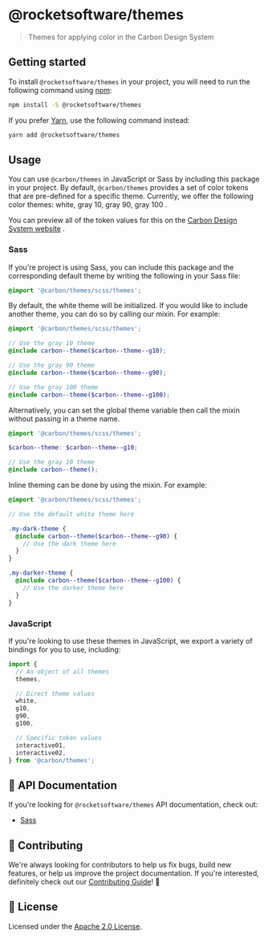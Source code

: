 <!-- alex disable white -->

# @rocketsoftware/themes

> Themes for applying color in the Carbon Design System

## Getting started

To install `@rocketsoftware/themes` in your project, you will need to run the
following command using [npm](https://www.npmjs.com/):

```bash
npm install -S @rocketsoftware/themes
```

If you prefer [Yarn](https://yarnpkg.com/en/), use the following command
instead:

```bash
yarn add @rocketsoftware/themes
```

## Usage

You can use `@carbon/themes` in JavaScript or Sass by including this package in
your project. By default, `@carbon/themes` provides a set of color tokens that
are pre-defined for a specific theme. Currently, we offer the following color
themes: white, gray 10, gray 90, gray 100 .

You can preview all of the token values for this on the
[Carbon Design System website](https://www.carbondesignsystem.com/guidelines/color/usage)
.

### Sass

If you're project is using Sass, you can include this package and the
corresponding default theme by writing the following in your Sass file:

```scss
@import '@carbon/themes/scss/themes';
```

By default, the white theme will be initialized. If you would like to include
another theme, you can do so by calling our mixin. For example:

```scss
@import '@carbon/themes/scss/themes';

// Use the gray 10 theme
@include carbon--theme($carbon--theme--g10);

// Use the gray 90 theme
@include carbon--theme($carbon--theme--g90);

// Use the gray 100 theme
@include carbon--theme($carbon--theme--g100);
```

Alternatively, you can set the global theme variable then call the mixin without
passing in a theme name.

```scss
@import '@carbon/themes/scss/themes';

$carbon--theme: $carbon--theme--g10;

// Use the gray 10 theme
@include carbon--theme();
```

Inline theming can be done by using the mixin. For example:

```scss
@import '@carbon/themes/scss/themes';

// Use the default white theme here

.my-dark-theme {
  @include carbon--theme($carbon--theme--g90) {
    // Use the dark theme here
  }
}

.my-darker-theme {
  @include carbon--theme($carbon--theme--g100) {
    // Use the darker theme here
  }
}
```

### JavaScript

If you're looking to use these themes in JavaScript, we export a variety of
bindings for you to use, including:

```js
import {
  // An object of all themes
  themes,

  // Direct theme values
  white,
  g10,
  g90,
  g100,

  // Specific token values
  interactive01,
  interactive02,
} from '@carbon/themes';
```

## 📖 API Documentation

If you're looking for `@rocketsoftware/themes` API documentation, check out:

- [Sass](./docs/sass.md)

## 🙌 Contributing

We're always looking for contributors to help us fix bugs, build new features,
or help us improve the project documentation. If you're interested, definitely
check out our [Contributing Guide](/.github/CONTRIBUTING.md)! 👀

## 📝 License

Licensed under the [Apache 2.0 License](/LICENSE).
